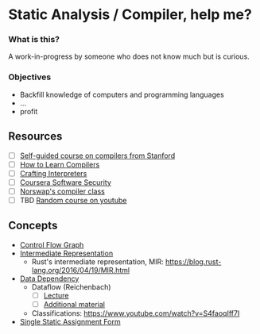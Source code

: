 # Static Analysis / Compiler, help me?

### What is this?

A work-in-progress by someone who does not know much but is curious.

### Objectives

- Backfill knowledge of computers and programming languages
- ...
- profit

## Resources

- [ ] [Self-guided course on compilers from Stanford](https://www.cs.cornell.edu/courses/cs6120/2020fa/self-guided/)
- [ ] [How to Learn Compilers](https://lowlevelbits.org/how-to-learn-compilers-llvm-edition/)
- [ ] [Crafting Interpreters](https://craftinginterpreters.com/)
- [ ] [Coursera Software Security](https://www.coursera.org/learn/software-security)
- [ ] [Norswap's compiler class](https://norswap.com/compilers/)
- [ ] TBD [Random course on youtube](https://youtube.com/playlist?list=PLTPQEx-31JXhfAWGnGzwbfhB2zUB7Jd4C)

## Concepts

- [Control Flow Graph](https://en.wikipedia.org/wiki/Control-flow_graph)
- [Intermediate Representation](https://en.wikipedia.org/wiki/Intermediate_representation)
  - Rust's intermediate representation, MIR: https://blog.rust-lang.org/2016/04/19/MIR.html
- [Data Dependency](https://en.wikipedia.org/wiki/Data_dependency)
  - Dataflow (Reichenbach)
    - [ ] [Lecture](https://web.archive.org/web/20200221205557/https://www.youtube.com/watch?v=NVBQSR_HdL0)
    - [ ] [Additional material](http://creichen.net/projects.html)
  * Classifications: https://www.youtube.com/watch?v=S4faoqIff7I
- [Single Static Assignment Form](https://en.wikipedia.org/wiki/Static_single_assignment_form)
